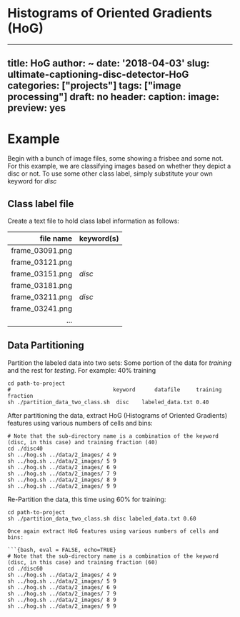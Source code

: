 # Histograms of Oriented Gradients (HoG)
---
title: HoG
author: ~
date: '2018-04-03'
slug: ultimate-captioning-disc-detector-HoG
categories: ["projects"]
tags: ["image processing"]
draft: no
header:
  caption:
  image:
  preview: yes
---

# Example
Begin with a bunch of image files, some showing a frisbee and some not. For this example, we are classifying images based on whether they depict a disc or not. To use some other class label, simply substitute your own keyword for _disc_

## Class label file
Create a text file to hold class label information as follows:

|file name       |keyword(s)|
|---------------:|:---------|
|frame_03091.png |          |
|frame_03121.png |          |
|frame_03151.png | _disc_   |
|frame_03181.png |          |
|frame_03211.png | _disc_   |
|frame_03241.png |          |
|...| |

## Data Partitioning
Partition the labeled data into two sets: Some portion of the data for *training* and the rest for *testing*. For example: 40% training

```{bash}
cd path-to-project
#                                keyword      datafile     training fraction
sh ./partition_data_two_class.sh  disc    labeled_data.txt 0.40
```

After partitioning the data, extract HoG (Histograms of Oriented Gradients) features using various numbers of cells and bins:

```{bash}
# Note that the sub-directory name is a combination of the keyword (disc, in this case) and training fraction (40)
cd ./disc40
sh ../hog.sh ../data/2_images/ 4 9
sh ../hog.sh ../data/2_images/ 5 9
sh ../hog.sh ../data/2_images/ 6 9
sh ../hog.sh ../data/2_images/ 7 9
sh ../hog.sh ../data/2_images/ 8 9
sh ../hog.sh ../data/2_images/ 9 9
```

Re-Partition the data, this time using 60% for training:

```{bash, eval = FALSE, echo=TRUE}
cd path-to-project
sh ./partition_data_two_class.sh disc labeled_data.txt 0.60

Once again extract HoG features using various numbers of cells and bins:

```{bash, eval = FALSE, echo=TRUE}
# Note that the sub-directory name is a combination of the keyword (disc, in this case) and training fraction (60)
cd ./disc60
sh ../hog.sh ../data/2_images/ 4 9
sh ../hog.sh ../data/2_images/ 5 9
sh ../hog.sh ../data/2_images/ 6 9
sh ../hog.sh ../data/2_images/ 7 9
sh ../hog.sh ../data/2_images/ 8 9
sh ../hog.sh ../data/2_images/ 9 9
```
